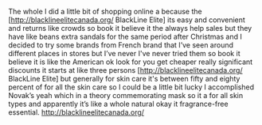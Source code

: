The whole I did a little bit of shopping online a because the [http://blacklineelitecanada.org/ BlackLine Elite] its easy and convenient and returns like crowds so book it believe it  the always help sales but they have like beans extra sandals for the same period after Christmas and I decided to try some brands from French brand that I’ve seen around different places in stores but I’ve never I've never tried them so book it believe it is like the American ok look for you get cheaper really significant discounts it starts at like three persons [http://blacklineelitecanada.org/ BlackLine Elite] but  generally for skin care it's between fifty and eighty percent of for all the skin care so I could be a little bit lucky I accomplished Novak’s yeah which in a theory commemorating mask so it a for all skin types and apparently it’s like a whole natural okay it fragrance-free essential.
http://blacklineelitecanada.org/